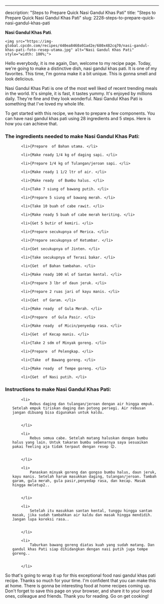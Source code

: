 ---
description: "Steps to Prepare Quick Nasi Gandul Khas Pati"
title: "Steps to Prepare Quick Nasi Gandul Khas Pati"
slug: 2228-steps-to-prepare-quick-nasi-gandul-khas-pati

<p>
	<strong>Nasi Gandul Khas Pati</strong>. 
	
</p>
<p>
	
	<img src="https://img-global.cpcdn.com/recipes/440ea8460a91ad2e/680x482cq70/nasi-gandul-khas-pati-foto-resep-utama.jpg" alt="Nasi Gandul Khas Pati" style="width: 100%;">
	
	
</p>
<p>
	Hello everybody, it is me again, Dan, welcome to my recipe page. Today, we're going to make a distinctive dish, nasi gandul khas pati. It is one of my favorites. This time, I'm gonna make it a bit unique. This is gonna smell and look delicious.
</p>
	
<p>
	Nasi Gandul Khas Pati is one of the most well liked of recent trending meals in the world. It's simple, it is fast, it tastes yummy. It's enjoyed by millions daily. They're fine and they look wonderful. Nasi Gandul Khas Pati is something that I've loved my whole life.
</p>
<p>
	
</p>

<p>
To get started with this recipe, we have to prepare a few components. You can have nasi gandul khas pati using 28 ingredients and 5 steps. Here is how you can achieve that.
</p>

<h3>The ingredients needed to make Nasi Gandul Khas Pati:</h3>

<ol>
	
		<li>{Prepare  of Bahan utama. </li>
	
		<li>{Make ready 1/4 kg of daging sapi. </li>
	
		<li>{Prepare 1/4 kg of Tulangan/jeroan sapi. </li>
	
		<li>{Make ready 1 1/2 ltr of air. </li>
	
		<li>{Make ready  of Bumbu halus. </li>
	
		<li>{Take 7 siung of bawang putih. </li>
	
		<li>{Prepare 5 siung of bawang merah. </li>
	
		<li>{Take 10 buah of cabe rawit. </li>
	
		<li>{Make ready 5 buah of cabe merah keriting. </li>
	
		<li>{Get 5 butir of kemiri. </li>
	
		<li>{Prepare secukupnya of Merica. </li>
	
		<li>{Prepare secukupnya of Ketumbar. </li>
	
		<li>{Get secukupnya of Jinten. </li>
	
		<li>{Take secukupnya of Terasi bakar. </li>
	
		<li>{Get  of Bahan tambahan. </li>
	
		<li>{Make ready 100 ml of Santan kental. </li>
	
		<li>{Prepare 3 lbr of daun jeruk. </li>
	
		<li>{Prepare 2 ruas jari of kayu manis. </li>
	
		<li>{Get  of Garam. </li>
	
		<li>{Make ready  of Gula Merah. </li>
	
		<li>{Prepare  of Gula Pasir. </li>
	
		<li>{Make ready  of Micin/penyedap rasa. </li>
	
		<li>{Get  of Kecap manis. </li>
	
		<li>{Take 2 sdm of Minyak goreng. </li>
	
		<li>{Prepare  of Pelengkap. </li>
	
		<li>{Take  of Bawang goreng. </li>
	
		<li>{Make ready  of Tempe goreng. </li>
	
		<li>{Get  of Nasi putih. </li>
	
</ol>
<p>
	
</p>

<h3>Instructions to make Nasi Gandul Khas Pati:</h3>

<ol>
	
		<li>
			Rebus daging dan tulangan/jeroan dengan air hingga empuk. Setelah empuk tiriskan daging dan potong persegi. Air rebusan jangan dibuang bisa digunakan untuk kaldu.
			
			
		</li>
	
		<li>
			Rebus semua cabe. Setelah matang haluskan dengan bumbu halus yang lain. Untuk takaran bumbu sebenarnya saya sesuaikan pakai feeling aja tidak terpaut dengan resep 😊.
			
			
		</li>
	
		<li>
			Panaskan minyak goreng dan gongso bumbu halus, daun jeruk, kayu manis. Setelah harum masukkan daging, tulangan/jeroan. Tambah garam, gula merah, gula pasir,penyedap rasa, dan kecap. Masak hingga meletup2..
			
			
		</li>
	
		<li>
			Setelah itu masukkan santan kental, tunggu hingga santan masak, jika sudah tambahkan air kaldu dan masak hingga mendidih. Jangan lupa koreksi rasa..
			
			
		</li>
	
		<li>
			Taburkan bawang goreng diatas kuah yang sudah matang. Dan gandul khas Pati siap dihidangkan dengan nasi putih juga tempe goreng..
			
			
		</li>
	
</ol>

<p>
	
</p>

<p>
	So that's going to wrap it up for this exceptional food nasi gandul khas pati recipe. Thanks so much for your time. I'm confident that you can make this at home. There is gonna be interesting food at home recipes coming up. Don't forget to save this page on your browser, and share it to your loved ones, colleague and friends. Thank you for reading. Go on get cooking!
</p>
